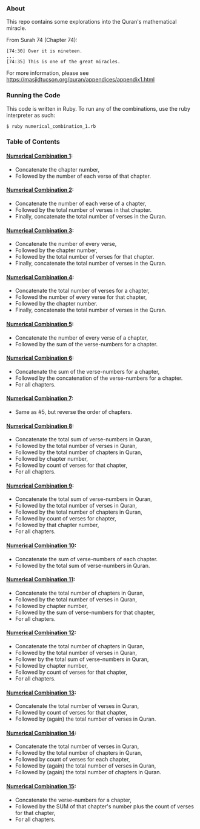 ### About

This repo contains some explorations into the Quran's mathematical miracle.

From Surah 74 (Chapter 74):

```
[74:30] Over it is nineteen.
...
[74:35] This is one of the great miracles.
```

For more information, please see https://masjidtucson.org/quran/appendices/appendix1.html

### Running the Code

This code is written in Ruby.
To run any of the combinations, use the ruby interpreter as such:

```
$ ruby numerical_combination_1.rb
```

### Table of Contents

#### [Numerical Combination 1](./numerical_combination_1.rb):

- Concatenate the chapter number,
- Followed by the number of each verse of that chapter.

#### [Numerical Combination 2](./numerical_combination_2.rb):

- Concatenate the number of each verse of a chapter,
- Followed by the total number of verses in that chapter.
- Finally, concatenate the total number of verses in the Quran.

#### [Numerical Combination 3](./numerical_combination_3.rb):

- Concatenate the number of every verse,
- Followed by the chapter number,
- Followed by the total number of verses for that chapter.
- Finally, concatenate the total number of verses in the Quran.

#### [Numerical Combination 4](./numerical_combination_4.rb):

- Concatenate the total number of verses for a chapter,
- Followed the number of every verse for that chapter,
- Followed by the chapter number.
- Finally, concatenate the total number of verses in the Quran.

#### [Numerical Combination 5](./numerical_combination_5.rb):

- Concatenate the number of every verse of a chapter,
- Followed by the sum of the verse-numbers for a chapter.

#### [Numerical Combination 6](./numerical_combination_6.rb):

- Concatenate the sum of the verse-numbers for a chapter,
- Followed by the concatenation of the verse-numbers for a chapter.
- For all chapters.

#### [Numerical Combination 7](./numerical_combination_7.rb):

- Same as #5, but reverse the order of chapters.

#### [Numerical Combination 8](./numerical_combination_8.rb):

- Concatenate the total sum of verse-numbers in Quran,
- Followed by the total number of verses in Quran,
- Followed by the total number of chapters in Quran,
- Followed by chapter number,
- Followed by count of verses for that chapter,
- For all chapters.

#### [Numerical Combination 9](./numerical_combination_9.rb):

- Concatenate the total sum of verse-numbers in Quran,
- Followed by the total number of verses in Quran,
- Followed by the total number of chapters in Quran,
- Followed by count of verses for chapter,
- Followed by that chapter number,
- For all chapters.

#### [Numerical Combination 10](./numerical_combination_10.rb):

- Concatenate the sum of verse-numbers of each chapter.
- Followed by the total sum of verse-numbers in Quran.

#### [Numerical Combination 11](./numerical_combination_11.rb):

- Concatenate the total number of chapters in Quran,
- Followed by the total number of verses in Quran,
- Followed by chapter number,
- Followed by the sum of verse-numbers for that chapter,
- For all chapters.

#### [Numerical Combination 12](./numerical_combination_12.rb):

- Concatenate the total number of chapters in Quran,
- Followed by the total number of verses in Quran,
- Follower by the total sum of verse-numbers in Quran,
- Followed by chapter number,
- Followed by count of verses for that chapter,
- For all chapters.

#### [Numerical Combination 13](./numerical_combination_13.rb):

- Concatenate the total number of verses in Quran,
- Followed by count of verses for that chapter,
- Followed by (again) the total number of verses in Quran.

#### [Numerical Combination 14](./numerical_combination_14.rb):

- Concatenate the total number of verses in Quran,
- Followed by the total number of chapters in Quran,
- Followed by count of verses for each chapter,
- Followed by (again) the total number of verses in Quran,
- Followed by (again) the total number of chapters in Quran.

#### [Numerical Combination 15](./numerical_combination_15.rb):

- Concatenate the verse-numbers for a chapter,
- Followed by the SUM of that chapter's number plus the count of verses for that chapter,
- For all chapters.
